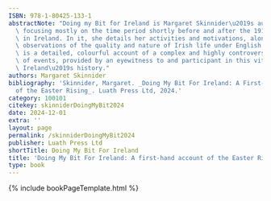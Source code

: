 ```yaml
---
ISBN: 978-1-80425-133-1
abstractNote: "Doing my Bit for Ireland is Margaret Skinnider\u2019s autobiography,\
  \ focusing mostly on the time period shortly before and after the 1916 Easter Rising\
  \ in Ireland. In it, she details her activities and motivations, along with her\
  \ observations of the quality and nature of Irish life under English rule. This\
  \ is a detailed, colourful account of a complex and highly controversial series\
  \ of events, provided by an eyewitness to and participant in this vital part of\
  \ Ireland\u2019s history."
authors: Margaret Skinnider
bibliography: 'Skinnider, Margaret. _Doing My Bit For Ireland: A First-Hand Account
  of the Easter Rising_. Luath Press Ltd, 2024.'
category: 100101
citekey: skinniderDoingMyBit2024
date: 2024-12-01
extra: ''
layout: page
permalink: /skinniderDoingMyBit2024
publisher: Luath Press Ltd
shortTitle: Doing My Bit For Ireland
title: 'Doing My Bit For Ireland: A first-hand account of the Easter Rising'
type: book
---
```

{% include bookPageTemplate.html %}